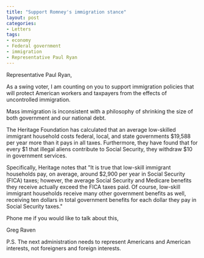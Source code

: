 ```yaml
---
title: "Support Romney's immigration stance"
layout: post
categories:
- Letters
tags:
- economy
- Federal government
- immigration
- Representative Paul Ryan
---
```


Representative Paul Ryan,

As a swing voter, I am counting on you to support immigration policies that will protect American workers and taxpayers from the effects of uncontrolled immigration.  
  
Mass immigration is inconsistent with a philosophy of shrinking the size of both government and our national debt.

The Heritage Foundation has calculated that an average low-skilled immigrant household costs federal, local, and state governments $19,588 per year more than it pays in all taxes. Furthermore, they have found that for every $1 that illegal aliens contribute to Social Security, they withdraw $10 in government services.

Specifically, Heritage notes that "It is true that low-skill immigrant households pay, on average, around $2,900 per year in Social Security (FICA) taxes; however, the average Social Security and Medicare benefits they receive actually exceed the FICA taxes paid. Of course, low-skill immigrant households receive many other government benefits as well, receiving ten dollars in total government benefits for each dollar they pay in Social Security taxes."

Phone me if you would like to talk about this,

Greg Raven

P.S. The next administration needs to represent Americans and American interests, not foreigners and foreign interests.